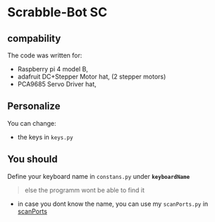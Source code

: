 # Scrabble-Bot SC
## compability
The code was written for:
- Raspberry pi 4 model B,
- adafruit DC+Stepper Motor hat, (2 stepper motors)
- PCA9685 Servo Driver hat,
## Personalize
You can change:
- the keys in `keys.py`
## You should
Define your keyboard name in `constans.py` under **`keyboardName`**
> else the programm wont be able to find it
   - in case you dont know the name, you can use my `scanPorts.py` in [scanPorts][1]



[1]: https://github.com/Vejtah/scrabblebot/blob/main/tools/scanPorts.py
